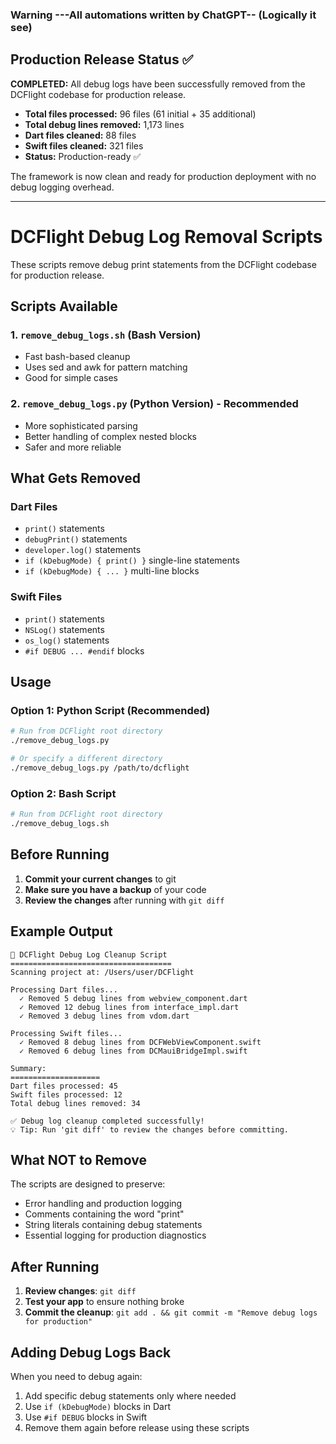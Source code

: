 ### Warning ---All automations written by ChatGPT-- (Logically it see)
## Production Release Status ✅

**COMPLETED:** All debug logs have been successfully removed from the DCFlight codebase for production release.

- **Total files processed:** 96 files (61 initial + 35 additional)
- **Total debug lines removed:** 1,173 lines
- **Dart files cleaned:** 88 files
- **Swift files cleaned:** 321 files
- **Status:** Production-ready ✅

The framework is now clean and ready for production deployment with no debug logging overhead.

---

# DCFlight Debug Log Removal Scripts

These scripts remove debug print statements from the DCFlight codebase for production release.

## Scripts Available

### 1. `remove_debug_logs.sh` (Bash Version)
- Fast bash-based cleanup
- Uses sed and awk for pattern matching
- Good for simple cases

### 2. `remove_debug_logs.py` (Python Version) - **Recommended**
- More sophisticated parsing
- Better handling of complex nested blocks
- Safer and more reliable

## What Gets Removed

### Dart Files
- `print()` statements
- `debugPrint()` statements
- `developer.log()` statements
- `if (kDebugMode) { print() }` single-line statements
- `if (kDebugMode) { ... }` multi-line blocks

### Swift Files
- `print()` statements
- `NSLog()` statements
- `os_log()` statements
- `#if DEBUG ... #endif` blocks

## Usage

### Option 1: Python Script (Recommended)
```bash
# Run from DCFlight root directory
./remove_debug_logs.py

# Or specify a different directory
./remove_debug_logs.py /path/to/dcflight
```

### Option 2: Bash Script
```bash
# Run from DCFlight root directory
./remove_debug_logs.sh
```

## Before Running

1. **Commit your current changes** to git
2. **Make sure you have a backup** of your code
3. **Review the changes** after running with `git diff`

## Example Output

```
🧹 DCFlight Debug Log Cleanup Script
====================================
Scanning project at: /Users/user/DCFlight

Processing Dart files...
  ✓ Removed 5 debug lines from webview_component.dart
  ✓ Removed 12 debug lines from interface_impl.dart
  ✓ Removed 3 debug lines from vdom.dart

Processing Swift files...
  ✓ Removed 8 debug lines from DCFWebViewComponent.swift
  ✓ Removed 6 debug lines from DCMauiBridgeImpl.swift

Summary:
====================
Dart files processed: 45
Swift files processed: 12
Total debug lines removed: 34

✅ Debug log cleanup completed successfully!
💡 Tip: Run 'git diff' to review the changes before committing.
```

## What NOT to Remove

The scripts are designed to preserve:
- Error handling and production logging
- Comments containing the word "print"
- String literals containing debug statements
- Essential logging for production diagnostics

## After Running

1. **Review changes**: `git diff`
2. **Test your app** to ensure nothing broke
3. **Commit the cleanup**: `git add . && git commit -m "Remove debug logs for production"`

## Adding Debug Logs Back

When you need to debug again:
1. Add specific debug statements only where needed
2. Use `if (kDebugMode)` blocks in Dart
3. Use `#if DEBUG` blocks in Swift
4. Remove them again before release using these scripts
